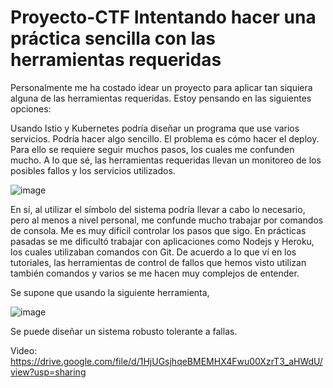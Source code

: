 # Proyecto-CTF Intentando hacer una práctica sencilla con las herramientas requeridas

Personalmente me ha costado idear un proyecto para aplicar tan siquiera alguna de las herramientas requeridas. Estoy pensando en las siguientes opciones: 


Usando Istio y Kubernetes podría diseñar un programa que use varios servicios. Podría hacer algo sencillo. El problema es cómo hacer el deploy. Para ello se requiere 
seguir muchos pasos, los cuales me confunden mucho. A lo que sé, las herramientas requeridas llevan un monitoreo de los posibles fallos y los servicios utilizados. 

![image](https://user-images.githubusercontent.com/97979648/204173500-bd983b28-cc86-453c-9bda-0852e8c7e714.png)

En sí, al utilizar el símbolo del sistema podría llevar a cabo lo necesario, pero al menos a nivel personal, me confunde mucho trabajar por comandos de consola. Me es muy difícil controlar los pasos que sigo. En prácticas pasadas se me dificultó trabajar con aplicaciones como Nodejs y Heroku, los cuales utilizaban comandos con Git. De acuerdo a lo que ví en los tutoriales, las herramientas de control de fallos que hemos visto utilizan también comandos y varios se me hacen muy complejos de entender. 


Se supone que usando la siguiente herramienta,

![image](https://user-images.githubusercontent.com/97979648/205518666-3152ec00-67a9-4d86-9ed3-d2dfba67908f.png)

Se puede diseñar un sistema robusto tolerante a fallas. 

Video:
https://drive.google.com/file/d/1HjUGsjhqeBMEMHX4Fwu00XzrT3_aHWdU/view?usp=sharing
